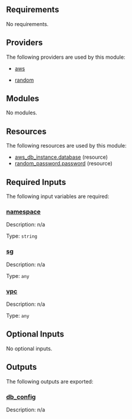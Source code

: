 ## Requirements

No requirements.

## Providers

The following providers are used by this module:

- <a name="provider_aws"></a> [aws](#provider\_aws)

- <a name="provider_random"></a> [random](#provider\_random)

## Modules

No modules.

## Resources

The following resources are used by this module:

- [aws_db_instance.database](https://registry.terraform.io/providers/hashicorp/aws/latest/docs/resources/db_instance) (resource)
- [random_password.password](https://registry.terraform.io/providers/hashicorp/random/latest/docs/resources/password) (resource)

## Required Inputs

The following input variables are required:

### <a name="input_namespace"></a> [namespace](#input\_namespace)

Description: n/a

Type: `string`

### <a name="input_sg"></a> [sg](#input\_sg)

Description: n/a

Type: `any`

### <a name="input_vpc"></a> [vpc](#input\_vpc)

Description: n/a

Type: `any`

## Optional Inputs

No optional inputs.

## Outputs

The following outputs are exported:

### <a name="output_db_config"></a> [db\_config](#output\_db\_config)

Description: n/a
